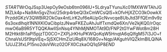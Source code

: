 $START$WrOqJSsp3UepOy9eOsb6tm096lU+5LdryaTYunuXc01MXWWTAhJGMZLk4p+Na9An5gvZhxi/25drp4rbeQI3xCmWCsQlS+kOfvHjXZCO3kOowkXPrzddGKzV3QWBiR2OkOax4ntLirK2uf6eAUpGcNvvcqe8UbJtd3FfQEm9v9z6s3oxdlhqit1NNXKlOaCibpIzJNwaFKEZuAhJulfTxmdQe6Xn/Ve2kjKQ0/rOqcmwO6aB9R5YTQQKAwIlSnNsq4YNhMjNMOTAt9D/FNP2tGYwFWot8m28HM2Htkt8h1aPI5pjzTD0CO+ZXPjJrKHuPKWQoKqW5HnqtA6qQIfgM57i3JO+fChnaVsUSf9tpVEq+SjSXCHmZizURq8X/168Gv+Nqp/AKguhVIQZklmBILQiNA1JUJZ3fxLP15no2doVWcz02OFX0CzkaOQ1q5P8$END$